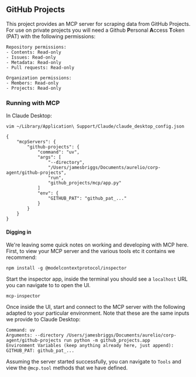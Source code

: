 ## GitHub Projects

This project provides an MCP server for scraping data from GitHub Projects. For use on private projects you will need a Github **P**ersonal **A**ccess **T**oken (PAT) with the following permissions:

```
Repository permissions:
- Contents: Read-only
- Issues: Read-only
- Metadata: Read-only
- Pull requests: Read-only

Organization permissions:
- Members: Read-only
- Projects: Read-only
```

### Running with MCP

In Claude Desktop:

```
vim ~/Library/Application\ Support/Claude/claude_desktop_config.json
```

```
{
    "mcpServers": {
        "github-projects": {
            "command": "uv",
            "args": [
                "--directory",
                "/Users/jamesbriggs/Documents/aurelio/corp-agent/github-projects",
                "run",
                "github_projects/mcp/app.py"
            ]
            "env": {
                "GITHUB_PAT": "github_pat_..."
            }
        }
    }
}
```

#### Digging in

We're leaving some quick notes on working and developing with MCP here. First, to view your MCP server and the various tools etc it contains we recommend:

```
npm install -g @modelcontextprotocol/inspector
```

Start the inspector app, inside the terminal you should see a `localhost` URL you can navigate to to open the UI.

```
mcp-inspector
```

Once inside the UI, start and connect to the MCP server with the following adapted to your particular environment. Note that these are the same inputs we provide to Claude Desktop:

```
Command: uv
Arguments: --directory /Users/jamesbriggs/Documents/aurelio/corp-agent/github-projects run python -m github_projects.app
Environment Variables (keep anything already here, just append): GITHUB_PAT: github_pat_...
```

Assuming the server started successfully, you can navigate to `Tools` and view the `@mcp.tool` methods that we have defined.
